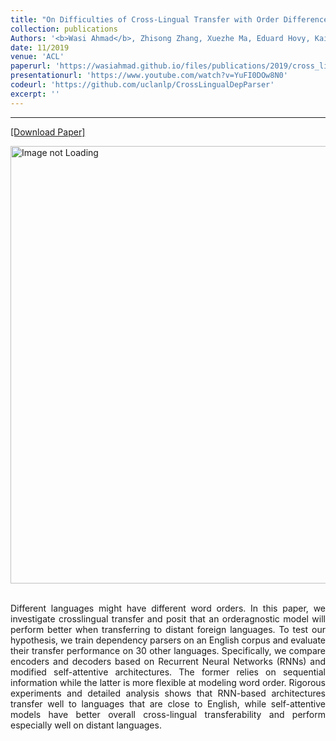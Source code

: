 ```yaml
---
title: "On Difficulties of Cross-Lingual Transfer with Order Differences: A Case Study on Dependency Parsing"
collection: publications
Authors: '<b>Wasi Ahmad</b>, Zhisong Zhang, Xuezhe Ma, Eduard Hovy, Kai-Wei Chang and Nanyun Peng.'
date: 11/2019
venue: 'ACL'
paperurl: 'https://wasiahmad.github.io/files/publications/2019/cross_lingual_transfer.pdf'
presentationurl: 'https://www.youtube.com/watch?v=YuFI0DOw8N0'
codeurl: 'https://github.com/uclanlp/CrossLingualDepParser'
excerpt: ''
---
```

---
<a href='https://wasiahmad.github.io/files/publications/2019/cross_lingual_transfer.pdf' target="_blank">[Download Paper]</a>

<div style='display: flex; justify-content: center;'><img src='https://wasiahmad.github.io/files/publications/2019/word_order-2.png' alt='Image not Loading' style='height:700px;' align='middle'></div><br>

<p align="justify">
Different languages might have different word orders. In this paper, we investigate crosslingual transfer and posit that 
an orderagnostic model will perform better when transferring to distant foreign languages. To test our hypothesis, we 
train dependency parsers on an English corpus and evaluate their transfer performance on 30 other languages. Specifically,
we compare encoders and decoders based on Recurrent Neural Networks (RNNs) and modified self-attentive architectures. 
The former relies on sequential information while the latter is more flexible at modeling word order. Rigorous experiments 
and detailed analysis shows that RNN-based architectures transfer well to languages that are close to English, 
while self-attentive models have better overall cross-lingual transferability and perform especially well on 
distant languages.
</p>

